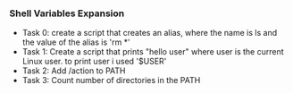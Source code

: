 ### Shell Variables Expansion
* Task 0: create a script that creates an alias, where the name is ls and the value of the alias is 'rm *'
* Task 1: Create a script that prints "hello user" where user is the current Linux user. to print user i used '$USER'
* Task 2: Add /action to PATH
* Task 3: Count number of directories in the PATH
